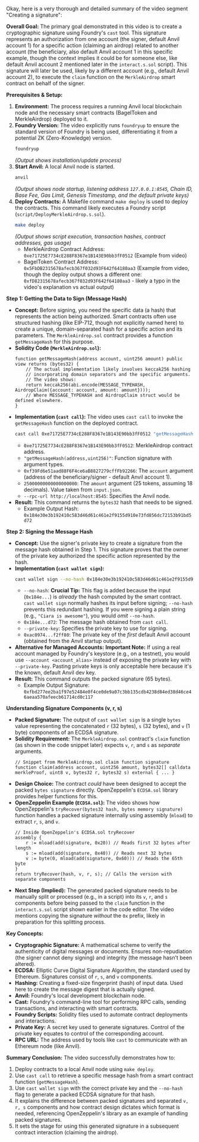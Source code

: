 Okay, here is a very thorough and detailed summary of the video segment "Creating a signature":

**Overall Goal:**
The primary goal demonstrated in this video is to create a cryptographic signature using Foundry's `cast` tool. This signature represents an authorization from one account (the signer, default Anvil account 1) for a specific action (claiming an airdrop) related to another account (the beneficiary, also default Anvil account 1 in this specific example, though the context implies it could be for someone else, like default Anvil account 2 mentioned later in the `interact.s.sol` script). This signature will later be used, likely by a different account (e.g., default Anvil account 2), to execute the `claim` function on the `MerkleAirdrop` smart contract on behalf of the signer.

**Prerequisites & Setup:**

1.  **Environment:** The process requires a running Anvil local blockchain node and the necessary smart contracts (BagelToken and MerkleAirdrop) deployed to it.
2.  **Foundry Version:** The video explicitly runs `foundryup` to ensure the standard version of Foundry is being used, differentiating it from a potential ZK (Zero-Knowledge) version.
    ```bash
    foundryup
    ```
    *(Output shows installation/update process)*
3.  **Start Anvil:** A local Anvil node is started.
    ```bash
    anvil
    ```
    *(Output shows node startup, listening address `127.0.0.1:8545`, Chain ID, Base Fee, Gas Limit, Genesis Timestamp, and the default private keys)*
4.  **Deploy Contracts:** A Makefile command `make deploy` is used to deploy the contracts. This command likely executes a Foundry script (`script/DeployMerkleAirdrop.s.sol`).
    ```bash
    make deploy
    ```
    *(Output shows script execution, transaction hashes, contract addresses, gas usage)*
    *   MerkleAirdrop Contract Address: `0xe71725E7734cE288F8367e1B143E90bb3fF0512` (Example from video)
    *   BagelToken Contract Address: `0x5FbDB2315678afecb367f032d93F642f64180aa3` (Example from video, though the deploy output shows a different one: `0xfD82315678afecb367f032d93F642f64180aa3` - likely a typo in the video's explanation vs actual output)

**Step 1: Getting the Data to Sign (Message Hash)**

*   **Concept:** Before signing, you need the specific data (a hash) that represents the action being authorized. Smart contracts often use structured hashing (like EIP-712, though not explicitly named here) to create a unique, domain-separated hash for a specific action and its parameters. The `MerkleAirdrop.sol` contract provides a function `getMessageHash` for this purpose.
*   **Solidity Code (`MerkleAirdrop.sol`):**
    ```solidity
    function getMessageHash(address account, uint256 amount) public view returns (bytes32) {
        // The actual implementation likely involves keccak256 hashing
        // incorporating domain separators and the specific arguments.
        // The video shows:
        return keccak256(abi.encode(MESSAGE_TYPEHASH, AirdropClaim({account: account, amount: amount})));
        // Where MESSAGE_TYPEHASH and AirdropClaim struct would be defined elsewhere.
    }
    ```
*   **Implementation (`cast call`):** The video uses `cast call` to invoke the `getMessageHash` function on the deployed contract.
    ```bash
    cast call 0xe71725E7734cE288F8367e1B143E90bb3fF0512 "getMessageHash(address,uint256)" 0xf39Fd6e51aad88F6F4ce6aB8827279cffFb92266 25000000000000000000 --rpc-url http://localhost:8545
    ```
    *   `0xe71725E7734cE288F8367e1B143E90bb3fF0512`: MerkleAirdrop contract address.
    *   `"getMessageHash(address,uint256)"`: Function signature with argument types.
    *   `0xf39Fd6e51aad88F6F4ce6aB8827279cffFb92266`: The `account` argument (address of the beneficiary/signer - default Anvil account 1).
    *   `25000000000000000000`: The `amount` argument (25 tokens, assuming 18 decimals). Value taken from `input.json`.
    *   `--rpc-url http://localhost:8545`: Specifies the Anvil node.
*   **Result:** This command returns the `bytes32` hash that needs to be signed.
    *   Example Output Hash: `0x184e30e3b192410c583d46d61c461e2f9155d910e73fd856dc72153b91bd5d72`

**Step 2: Signing the Message Hash**

*   **Concept:** Use the signer's private key to create a signature from the message hash obtained in Step 1. This signature proves that the owner of the private key authorized the specific action represented by the hash.
*   **Implementation (`cast wallet sign`):**
    ```bash
    cast wallet sign --no-hash 0x184e30e3b192410c583d46d61c461e2f9155d910e73fd856dc72153b91bd5d72 --private-key 0xac0974bec39a17e36ba4a6b4d238ff944bacb478cbed5efcae784d7bf4f2ff80
    ```
    *   `--no-hash`: **Crucial Tip:** This flag is added because the input (`0x184e...`) is *already* the hash computed by the smart contract. `cast wallet sign` normally hashes its input before signing; `--no-hash` prevents this redundant hashing. If you were signing a plain string (e.g., `"Ciara is awesome"`), you would *omit* `--no-hash`.
    *   `0x184e...d72`: The message hash obtained from `cast call`.
    *   `--private-key`: Specifies the private key to use for signing.
    *   `0xac0974...f2ff80`: The private key of the *first* default Anvil account (obtained from the Anvil startup output).
*   **Alternative for Managed Accounts:** **Important Note:** If using a real account managed by Foundry's keystore (e.g., on a testnet), you would use `--account <account_alias>` instead of exposing the private key with `--private-key`. Pasting private keys is only acceptable here because it's the known, default Anvil dev key.
*   **Result:** This command outputs the packed signature (65 bytes).
    *   Example Output Signature: `0xfbd277ee2ba1f97e52484e0f4ce0de9a07c3bb135cdb4238d84ed38d46ce46aeaa570afeecb61714cd0c117`

**Understanding Signature Components (v, r, s)**

*   **Packed Signature:** The output of `cast wallet sign` is a single `bytes` value representing the concatenated `r` (32 bytes), `s` (32 bytes), and `v` (1 byte) components of an ECDSA signature.
*   **Solidity Requirement:** The `MerkleAirdrop.sol` contract's `claim` function (as shown in the code snippet later) expects `v`, `r`, and `s` as *separate* arguments.
    ```solidity
    // Snippet from MerkleAirdrop.sol claim function signature
    function claim(address account, uint256 amount, bytes32[] calldata merkleProof, uint8 v, bytes32 r, bytes32 s) external { ... }
    ```
*   **Design Choice:** The contract *could* have been designed to accept the packed `bytes signature` directly. OpenZeppelin's `ECDSA.sol` library provides helper functions for this.
*   **OpenZeppelin Example (`ECDSA.sol`):** The video shows how OpenZeppelin's `tryRecover(bytes32 hash, bytes memory signature)` function handles a packed signature internally using assembly (`mload`) to extract `r`, `s`, and `v`.
    ```solidity
    // Inside OpenZeppelin's ECDSA.sol tryRecover
    assembly {
        r := mload(add(signature, 0x20)) // Reads first 32 bytes after length
        s := mload(add(signature, 0x40)) // Reads next 32 bytes
        v := byte(0, mload(add(signature, 0x60))) // Reads the 65th byte
    }
    return tryRecover(hash, v, r, s); // Calls the version with separate components
    ```
*   **Next Step (Implied):** The generated packed signature needs to be manually split or processed (e.g., in a script) into its `v`, `r`, and `s` components before being passed to the `claim` function in the `interact.s.sol` script shown earlier in the code editor. The video mentions copying the signature *without* the `0x` prefix, likely in preparation for this splitting process.

**Key Concepts:**

*   **Cryptographic Signature:** A mathematical scheme to verify the authenticity of digital messages or documents. Ensures non-repudiation (the signer cannot deny signing) and integrity (the message hasn't been altered).
*   **ECDSA:** Elliptic Curve Digital Signature Algorithm, the standard used by Ethereum. Signatures consist of `r`, `s`, and `v` components.
*   **Hashing:** Creating a fixed-size fingerprint (hash) of input data. Used here to create the message digest that is actually signed.
*   **Anvil:** Foundry's local development blockchain node.
*   **Cast:** Foundry's command-line tool for performing RPC calls, sending transactions, and interacting with smart contracts.
*   **Foundry Scripts:** Solidity files used to automate contract deployments and interactions.
*   **Private Key:** A secret key used to generate signatures. Control of the private key equates to control of the corresponding account.
*   **RPC URL:** The address used by tools like `cast` to communicate with an Ethereum node (like Anvil).

**Summary Conclusion:**
The video successfully demonstrates how to:
1.  Deploy contracts to a local Anvil node using `make deploy`.
2.  Use `cast call` to retrieve a specific message hash from a smart contract function (`getMessageHash`).
3.  Use `cast wallet sign` with the correct private key and the `--no-hash` flag to generate a packed ECDSA signature for that hash.
4.  It explains the difference between packed signatures and separated `v, r, s` components and how contract design dictates which format is needed, referencing OpenZeppelin's library as an example of handling packed signatures.
5.  It sets the stage for using this generated signature in a subsequent contract interaction (claiming the airdrop).